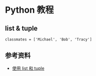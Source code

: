 # Python 教程

## list & tuple

```
classmates = ['Michael', 'Bob', 'Tracy']
```

## 参考资料

* [使用 list 和 tuple](http://www.liaoxuefeng.com/wiki/0014316089557264a6b348958f449949df42a6d3a2e542c000/0014316724772904521142196b74a3f8abf93d8e97c6ee6000)